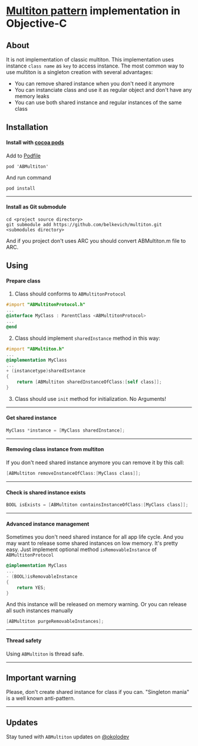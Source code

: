 [Multiton pattern](http://en.wikipedia.org/wiki/Multiton_pattern) implementation in Objective-C
========

## About
It is not implementation of classic multiton. This implementation uses instance `class name` as `key` to access instance.
The most common way to use multiton is a singleton creation with several advantages:
* You can remove shared instance when you don't need it anymore
* You can instanciate class and use it as regular object and don't have any memory leaks 
* You can use both shared instance and regular instances of the same class

## Installation

#### Install with [cocoa pods](http://cocoapods.org/) 
Add to [Podfile](https://github.com/CocoaPods/CocoaPods/wiki/A-Podfile)
```
pod 'ABMultiton'
```

And run command
```
pod install
```
---

#### Install as Git submodule
```
cd <project source directory>
git submodule add https://github.com/belkevich/multiton.git <submodules directory>
```
And if you project don't uses ARC you should convert ABMultiton.m file to ARC.
## Using

#### Prepare class
1. Class should conforms to `ABMultitonProtocol`
```objective-c
#import "ABMultitonProtocol.h"
...
@interface MyClass : ParentClass <ABMultitonProtocol>
...
@end
```

2. Class should implement `sharedInstance` method in this way:
```objective-c
#import "ABMultiton.h"
...
@implementation MyClass
...
+ (instancetype)sharedIsntance
{
    return [ABMultiton sharedInstanceOfClass:[self class]];
}
```

3. Class should use `init` method for initialization. No Arguments!

---

#### Get shared instance
```objective-c
MyClass *instance = [MyClass sharedInstance];
```
---

#### Removing class instance from multiton
If you don't need shared instance anymore you can remove it by this call:
```objective-c
[ABMultiton removeInstanceOfClass:[MyClass class]];
```
---

#### Check is shared instance exists
```objective-c
BOOL isExists = [ABMultiton containsInstanceOfClass:[MyClass class]];
```
---

#### Advanced instance management
Sometimes you don't need shared instance for all app life cycle. And you may want to release some shared instances on low memory. It's pretty easy. Just implement optional method `isRemovableInstance` of `ABMultitonProtocol`
```objective-c
@implementation MyClass
...
- (BOOL)isRemovableInstance
{
    return YES;
}
```
And this instance will be released on memory warning. Or you can release all such instances manually
```objective-c
[ABMultiton purgeRemovableInstances];
```
---

#### Thread safety
Using `ABMultiton` is thread safe.

---

## Important warning
Please, don't create shared instance for class if you can. "Singleton mania" is a well known anti-pattern.

---

## Updates
Stay tuned with `ABMultiton` updates on [@okolodev](https://twitter.com/okolodev)
